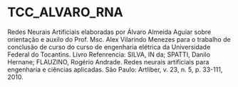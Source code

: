 # TCC_ALVARO_RNA
Redes Neurais Artificiais elaboradas por Álvaro Almeida Aguiar sobre orientação e auxilo do Prof. Msc. Alex Vilarindo Menezes para o trabalho de conclusão de curso do curso de engenharia elétrica da Universidade Federal do Tocantins.
Livro Refenrencia: SILVA, IN da; SPATTI, Danilo Hernane; FLAUZINO, Rogério Andrade. Redes neurais artificiais para engenharia e ciências aplicadas. São Paulo: Artliber, v. 23, n. 5, p. 33-111, 2010. 
